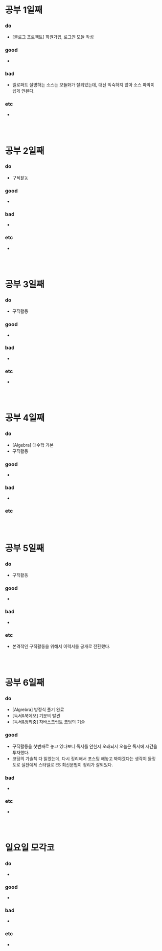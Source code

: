 # 공부 1일째 
### do
- [블로그 프로젝트] 회원가입, 로그인 모듈 작성

### good
- 

### bad
- 벨로퍼트 설명하는 소스는 모듈화가 잘되있는데, 대신 익숙하지 않아 소스 파악이 쉽게 안된다.

### etc
- 

<br /><br />

# 공부 2일째 
### do
- 구직활동

### good
-

### bad
-

### etc
-

<br /><br />

# 공부 3일째 
### do
- 구직활동

### good
-

### bad
-

### etc
-

<br /><br />

# 공부 4일째 
### do
- [Algebra] 대수학 기본
- 구직활동

### good
- 

### bad
- 

### etc


<br /><br />

# 공부 5일째 
### do
- 구직활동

### good
- 

### bad
- 

### etc
- 본격적인 구직활동을 위해서 이력서를 공개로 전환했다.

<br /><br />

# 공부 6일째 
### do
- [Algrebra] 방정식 풀기 완료
- [독서&북메모] 기분의 발견
- [독서&정리중] 자바스크립트 코딩의 기술

### good
- 구직활동을 첫번째로 놓고 있다보니 독서를 안한지 오래되서 오늘은 독서에 시간을 투자했다.
- 코딩의 기술책 다 읽었는데, 다시 정리해서 포스팅 해놓고 봐야겠다는 생각이 들정도로 실전예제 스타일로 ES 최신문법이 정리가 잘되있다.

### bad
- 

### etc
- 

<br /><br />

# 일요일 모각코
### do
-

### good
-

### bad
- 

### etc
-

<br /><br />
